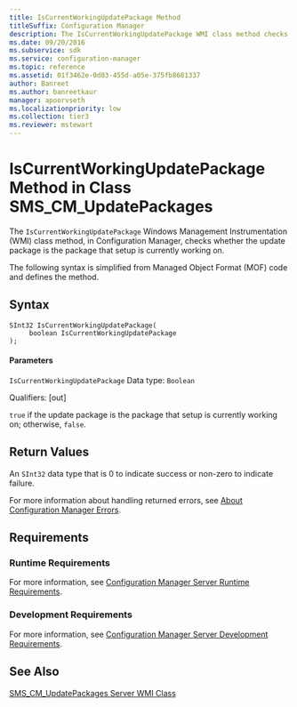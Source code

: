 ```yaml
---
title: IsCurrentWorkingUpdatePackage Method
titleSuffix: Configuration Manager
description: The IsCurrentWorkingUpdatePackage WMI class method checks whether the update package is the package that setup is currently working on.
ms.date: 09/20/2016
ms.subservice: sdk
ms.service: configuration-manager
ms.topic: reference
ms.assetid: 01f3462e-0d03-455d-a05e-375fb8681337
author: Banreet
ms.author: banreetkaur
manager: apoorvseth
ms.localizationpriority: low
ms.collection: tier3
ms.reviewer: mstewart
---
```

# IsCurrentWorkingUpdatePackage Method in Class SMS_CM_UpdatePackages
The `IsCurrentWorkingUpdatePackage` Windows Management Instrumentation (WMI) class method, in Configuration Manager, checks whether the update package is the package that setup is currently working on.

 The following syntax is simplified from Managed Object Format (MOF) code and defines the method.

## Syntax

```
SInt32 IsCurrentWorkingUpdatePackage(
     boolean IsCurrentWorkingUpdatePackage
);

```

#### Parameters
 `IsCurrentWorkingUpdatePackage`
 Data type: `Boolean`

 Qualifiers: [out]

 `true` if the update package is the package that setup is currently working on; otherwise, `false`.

## Return Values
 An `SInt32` data type that is 0 to indicate success or non-zero to indicate failure.

 For more information about handling returned errors, see [About Configuration Manager Errors](../../../develop/core/understand/about-configuration-manager-errors.md).

## Requirements

### Runtime Requirements
 For more information, see [Configuration Manager Server Runtime Requirements](../../../develop/core/reqs/server-runtime-requirements.md).

### Development Requirements
 For more information, see [Configuration Manager Server Development Requirements](../../../develop/core/reqs/server-development-requirements.md).

## See Also
 [SMS_CM_UpdatePackages Server WMI Class](../../../develop/reference/sum/sms_cm_updatepackages-server-wmi-class.md)
